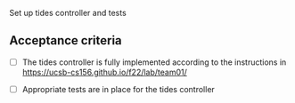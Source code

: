 Set up tides controller and tests

## Acceptance criteria

- [ ] The tides  controller is fully implemented according to the instructions in <https://ucsb-cs156.github.io/f22/lab/team01/>
- [ ] Appropriate tests are in place for the tides  controller

